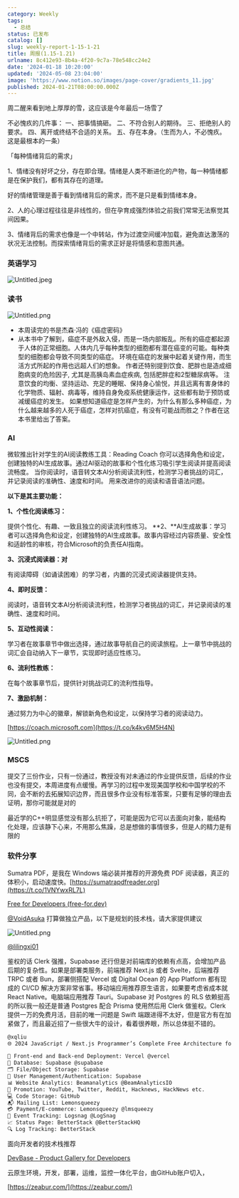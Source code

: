 ```yaml
---
category: Weekly
tags:
  - 总结
status: 已发布
catalog: []
slug: weekly-report-1-15-1-21
title: 周报(1.15-1.21)
urlname: 8c412e93-8b4a-4f20-9c7a-78e548cc24e2
date: '2024-01-18 10:20:00'
updated: '2024-05-08 23:04:00'
image: 'https://www.notion.so/images/page-cover/gradients_11.jpg'
published: 2024-01-21T08:00:00.000Z
---
```


周二醒来看到地上厚厚的雪，这应该是今年最后一场雪了


不必愧疚的几件事：
一、把事情搞砸。
二、不符合别人的期待。
三、拒绝别人的要求。
四、离开或终结不合适的关系。
五、存在本身。（生而为人，不必愧疚。这是最根本的一条）


「每种情绪背后的需求」


1、情绪没有好坏之分，存在即合理。情绪是人类不断进化的产物，每一种情绪都是在保护我们，都有其存在的道理。


好的情绪管理是善于看到情绪背后的需求，而不是只是看到情绪本身。


2、人的心理过程往往是非线性的，但在孕育成强烈体验之前我们常常无法察觉其间因果。


3、情绪背后的需求也像是一个中转站，作为过渡空间缓冲加载，避免直达激荡的状况无法控制。而探索情绪背后的需求正好是将情感和意图共通。


### 英语学习


![Untitled.jpeg](https://prod-files-secure.s3.us-west-2.amazonaws.com/5d24fe63-e567-4804-86f9-9fdc62e13082/faec46dc-9da5-4799-b905-c316418f1168/Untitled.jpeg?X-Amz-Algorithm=AWS4-HMAC-SHA256&X-Amz-Content-Sha256=UNSIGNED-PAYLOAD&X-Amz-Credential=ASIAZI2LB466VB3UBXSO%2F20250214%2Fus-west-2%2Fs3%2Faws4_request&X-Amz-Date=20250214T053650Z&X-Amz-Expires=3600&X-Amz-Security-Token=IQoJb3JpZ2luX2VjEP7%2F%2F%2F%2F%2F%2F%2F%2F%2F%2FwEaCXVzLXdlc3QtMiJHMEUCIQCRJa%2FjvgFug2AycqLhthaue4T8BpjNLfofPq7pRGdHhgIgN0X%2F2fVVS0ngVq9nCZMQpn%2F%2ByQ0l6S4pqvhsGFFIsN8q%2FwMIJxAAGgw2Mzc0MjMxODM4MDUiDHWOpdmmzNUZjAg2lyrcAyJ7tqeK6ArVDImYTdIntSZyVj%2BE5K29ZF8eRu6Zcc9KODAnDOMjd9tlRVtyizVXFtSPED05g2LO9Zn6VuZeUD2lc4t0ZateA%2FF71te8wPCaDdpYK%2F6TB2UG7MHJVSywF27vkFzEGoK6yl6ehTXndvk3X3e1QcU3IAG0linXQ6GptLooWiDk9fdJLcW3JeznePMWqJvfCiTYEJsJDVU9nF2hfuSSOl1coadwIcxiQZI6qXfpYPlTr70%2F6SM%2FFNG8nh5OLdfMg7ZaUpU4E0fAPwGjAnNNrcECGdjYAnB1K0F2z2OFf43%2FtLevbQUKsoQIEZlhSk1G%2BG9jnj24Uv3a3%2B6fDe%2FbacMnCfXCsCZMNFoRRwCskVB32bN4neM9XtwiPQJP0f3tet95RUrv%2FAGpY0w6Lc%2F1vgsN8la3gFMxdfUTu2IJZgKpyCr2m%2BNtaOJDnbBLctX0TgRUY7SJjwvww6mER7O8hfPurckgYMQwSkOBBjKJRPHnXjg13NsJJozvxuqsHz3YFbals9eAuF2GICLIouE6d5V2FWnBgrFr38wudBlEEfhYC%2BBDqrzpNUPGm5xKThW%2BHhfOnHLNvD1eKAoAyv3KhP0LiU6IXBxyTInzjXaSWFmnTPu4t%2FiJMMqpu70GOqUBF9KhiBhPoStp4hLf6reLv98dbQ614F7EwisearW9%2FVy2%2BHUAAU2RhWcCfi0u3AiPvicZstl9BNVQltzf7%2FjN7hPGwuY%2FE%2FjUexJuTJTC3qstzkZieB7r6XaE9flcKjSuUt7RzuJvLE3zFFBTVwNzm5TrETcOOu5JaEFs92LfNa%2B1BleTI%2FG8n6MpiaQuobUOSIBk5NExm9JH7cKCUrBL7%2Bk7lsS7&X-Amz-Signature=5456ad07d22abdb3d324b7400d718a857361c1570f37867f920fe50540fb08c2&X-Amz-SignedHeaders=host&x-id=GetObject)


### 读书


![Untitled.png](https://prod-files-secure.s3.us-west-2.amazonaws.com/5d24fe63-e567-4804-86f9-9fdc62e13082/08aff459-da99-4ed5-87c6-1f4c95b62ac3/Untitled.png?X-Amz-Algorithm=AWS4-HMAC-SHA256&X-Amz-Content-Sha256=UNSIGNED-PAYLOAD&X-Amz-Credential=ASIAZI2LB466VB3UBXSO%2F20250214%2Fus-west-2%2Fs3%2Faws4_request&X-Amz-Date=20250214T053650Z&X-Amz-Expires=3600&X-Amz-Security-Token=IQoJb3JpZ2luX2VjEP7%2F%2F%2F%2F%2F%2F%2F%2F%2F%2FwEaCXVzLXdlc3QtMiJHMEUCIQCRJa%2FjvgFug2AycqLhthaue4T8BpjNLfofPq7pRGdHhgIgN0X%2F2fVVS0ngVq9nCZMQpn%2F%2ByQ0l6S4pqvhsGFFIsN8q%2FwMIJxAAGgw2Mzc0MjMxODM4MDUiDHWOpdmmzNUZjAg2lyrcAyJ7tqeK6ArVDImYTdIntSZyVj%2BE5K29ZF8eRu6Zcc9KODAnDOMjd9tlRVtyizVXFtSPED05g2LO9Zn6VuZeUD2lc4t0ZateA%2FF71te8wPCaDdpYK%2F6TB2UG7MHJVSywF27vkFzEGoK6yl6ehTXndvk3X3e1QcU3IAG0linXQ6GptLooWiDk9fdJLcW3JeznePMWqJvfCiTYEJsJDVU9nF2hfuSSOl1coadwIcxiQZI6qXfpYPlTr70%2F6SM%2FFNG8nh5OLdfMg7ZaUpU4E0fAPwGjAnNNrcECGdjYAnB1K0F2z2OFf43%2FtLevbQUKsoQIEZlhSk1G%2BG9jnj24Uv3a3%2B6fDe%2FbacMnCfXCsCZMNFoRRwCskVB32bN4neM9XtwiPQJP0f3tet95RUrv%2FAGpY0w6Lc%2F1vgsN8la3gFMxdfUTu2IJZgKpyCr2m%2BNtaOJDnbBLctX0TgRUY7SJjwvww6mER7O8hfPurckgYMQwSkOBBjKJRPHnXjg13NsJJozvxuqsHz3YFbals9eAuF2GICLIouE6d5V2FWnBgrFr38wudBlEEfhYC%2BBDqrzpNUPGm5xKThW%2BHhfOnHLNvD1eKAoAyv3KhP0LiU6IXBxyTInzjXaSWFmnTPu4t%2FiJMMqpu70GOqUBF9KhiBhPoStp4hLf6reLv98dbQ614F7EwisearW9%2FVy2%2BHUAAU2RhWcCfi0u3AiPvicZstl9BNVQltzf7%2FjN7hPGwuY%2FE%2FjUexJuTJTC3qstzkZieB7r6XaE9flcKjSuUt7RzuJvLE3zFFBTVwNzm5TrETcOOu5JaEFs92LfNa%2B1BleTI%2FG8n6MpiaQuobUOSIBk5NExm9JH7cKCUrBL7%2Bk7lsS7&X-Amz-Signature=c1041a8a766cb39a7b351309d6ccae4ba3f155e7233c712038213ee0d7b02949&X-Amz-SignedHeaders=host&x-id=GetObject)

- 本周读完的书是杰森·冯的《癌症密码》
- 从本书中了解到，癌症不是外敌入侵，而是一场内部叛乱。所有的癌症都起源于人体的正常细胞。人体内几乎每种类型的细胞都有潜在癌变的可能。每种类型的细胞都会导致不同类型的癌症。
环境在癌症的发展中起着关键作用，而生活方式所起的作用也远超人们的想象。
作者还特别提到饮食、肥胖也是造成细胞病变的危险因子, 尤其是高胰岛素血症疾病, 包括肥胖症和2型糖尿病等。
注意饮食的均衡、坚持运动、充足的睡眠、保持身心愉悦，并且远离有害身体的化学物质、辐射、病毒等，维持自身免疫系统健康运作，这些都有助于预防或减缓癌症的发生。
如果想知道癌症是怎样产生的，为什么有那么多种癌症，为什么越来越多的人死于癌症，怎样对抗癌症，有没有可能战而胜之？作者在这本书里给出了答案。

### AI


微软推出针对学生的AI阅读教练工具：Reading Coach
你可以选择角色和设定，创建独特的AI生成故事。通过AI驱动的故事和个性化练习吸引学生阅读并提高阅读流畅度。
当你阅读时，语音转文本AI分析阅读流利性，检测学习者挑战的词汇，并记录阅读的准确性、速度和时间。
用来改进你的阅读和语音语法问题。


**以下是其主要功能：**


**1、个性化阅读练习：**


提供个性化、有趣、一致且独立的阅读流利性练习。
**2、**AI生成故事：学习者可以选择角色和设定，创建独特的AI生成故事。故事内容经过内容质量、安全性和适龄性的审核，符合Microsoft的负责任AI指南。


**3、沉浸式阅读器：对**


有阅读障碍（如诵读困难）的学习者，内置的沉浸式阅读器提供支持。


**4、即时反馈：**


阅读时，语音转文本AI分析阅读流利性，检测学习者挑战的词汇，并记录阅读的准确性、速度和时间。


**5、互动性阅读：**


学习者在故事章节中做出选择，通过故事导航自己的阅读旅程。上一章节中挑战的词汇会自动纳入下一章节，实现即时适应性练习。


**6、流利性教练：**


在每个故事章节后，提供针对挑战词汇的流利性指导。


**7、激励机制：**


通过努力为中心的徽章，解锁新角色和设定，以保持学习者的阅读动力。


[https://coach.microsoft.com](https://t.co/k4kv6M5H4N)


![Untitled.png](https://prod-files-secure.s3.us-west-2.amazonaws.com/5d24fe63-e567-4804-86f9-9fdc62e13082/8f53d036-0cfc-469d-a837-f15107675ae4/Untitled.png?X-Amz-Algorithm=AWS4-HMAC-SHA256&X-Amz-Content-Sha256=UNSIGNED-PAYLOAD&X-Amz-Credential=ASIAZI2LB466VB3UBXSO%2F20250214%2Fus-west-2%2Fs3%2Faws4_request&X-Amz-Date=20250214T053650Z&X-Amz-Expires=3600&X-Amz-Security-Token=IQoJb3JpZ2luX2VjEP7%2F%2F%2F%2F%2F%2F%2F%2F%2F%2FwEaCXVzLXdlc3QtMiJHMEUCIQCRJa%2FjvgFug2AycqLhthaue4T8BpjNLfofPq7pRGdHhgIgN0X%2F2fVVS0ngVq9nCZMQpn%2F%2ByQ0l6S4pqvhsGFFIsN8q%2FwMIJxAAGgw2Mzc0MjMxODM4MDUiDHWOpdmmzNUZjAg2lyrcAyJ7tqeK6ArVDImYTdIntSZyVj%2BE5K29ZF8eRu6Zcc9KODAnDOMjd9tlRVtyizVXFtSPED05g2LO9Zn6VuZeUD2lc4t0ZateA%2FF71te8wPCaDdpYK%2F6TB2UG7MHJVSywF27vkFzEGoK6yl6ehTXndvk3X3e1QcU3IAG0linXQ6GptLooWiDk9fdJLcW3JeznePMWqJvfCiTYEJsJDVU9nF2hfuSSOl1coadwIcxiQZI6qXfpYPlTr70%2F6SM%2FFNG8nh5OLdfMg7ZaUpU4E0fAPwGjAnNNrcECGdjYAnB1K0F2z2OFf43%2FtLevbQUKsoQIEZlhSk1G%2BG9jnj24Uv3a3%2B6fDe%2FbacMnCfXCsCZMNFoRRwCskVB32bN4neM9XtwiPQJP0f3tet95RUrv%2FAGpY0w6Lc%2F1vgsN8la3gFMxdfUTu2IJZgKpyCr2m%2BNtaOJDnbBLctX0TgRUY7SJjwvww6mER7O8hfPurckgYMQwSkOBBjKJRPHnXjg13NsJJozvxuqsHz3YFbals9eAuF2GICLIouE6d5V2FWnBgrFr38wudBlEEfhYC%2BBDqrzpNUPGm5xKThW%2BHhfOnHLNvD1eKAoAyv3KhP0LiU6IXBxyTInzjXaSWFmnTPu4t%2FiJMMqpu70GOqUBF9KhiBhPoStp4hLf6reLv98dbQ614F7EwisearW9%2FVy2%2BHUAAU2RhWcCfi0u3AiPvicZstl9BNVQltzf7%2FjN7hPGwuY%2FE%2FjUexJuTJTC3qstzkZieB7r6XaE9flcKjSuUt7RzuJvLE3zFFBTVwNzm5TrETcOOu5JaEFs92LfNa%2B1BleTI%2FG8n6MpiaQuobUOSIBk5NExm9JH7cKCUrBL7%2Bk7lsS7&X-Amz-Signature=c329e0d563cab4959820305ec9f79ef79ff1366a140017ee6108065bf52fa263&X-Amz-SignedHeaders=host&x-id=GetObject)


### MSCS


提交了三份作业，只有一份通过，教授没有对未通过的作业提供反馈，后续的作业也没有提交，本周进度有点缓慢。再学习的过程中发现美国学校和中国学校的不同，会不断的去拓展知识边界，而且很多作业没有标准答案，只要有足够的理由去证明，那你可能就是对的


最近学的C++明显感觉没有那么抗拒了，可能是因为它可以去面向对象，能结构化处理，应该静下心来，不用那么焦躁，总是想做的事情很多，但是人的精力是有限的


### 软件分享


Sumatra PDF，是我在 Windows 端必装并推荐的开源免费 PDF 阅读器，真正的体积小，启动速度快。[https://sumatrapdfreader.org](https://t.co/1VNYwxRL7L)


[Free for Developers (free-for.dev)](https://free-for.dev/#/)


[@VoidAsuka](https://twitter.com/VoidAsuka) 打算做独立产品，以下是规划的技术栈，请大家提供建议


![Untitled.png](https://prod-files-secure.s3.us-west-2.amazonaws.com/5d24fe63-e567-4804-86f9-9fdc62e13082/93561a3c-b2bc-4a43-bbc5-67e3f740ed5e/Untitled.png?X-Amz-Algorithm=AWS4-HMAC-SHA256&X-Amz-Content-Sha256=UNSIGNED-PAYLOAD&X-Amz-Credential=ASIAZI2LB466VB3UBXSO%2F20250214%2Fus-west-2%2Fs3%2Faws4_request&X-Amz-Date=20250214T053650Z&X-Amz-Expires=3600&X-Amz-Security-Token=IQoJb3JpZ2luX2VjEP7%2F%2F%2F%2F%2F%2F%2F%2F%2F%2FwEaCXVzLXdlc3QtMiJHMEUCIQCRJa%2FjvgFug2AycqLhthaue4T8BpjNLfofPq7pRGdHhgIgN0X%2F2fVVS0ngVq9nCZMQpn%2F%2ByQ0l6S4pqvhsGFFIsN8q%2FwMIJxAAGgw2Mzc0MjMxODM4MDUiDHWOpdmmzNUZjAg2lyrcAyJ7tqeK6ArVDImYTdIntSZyVj%2BE5K29ZF8eRu6Zcc9KODAnDOMjd9tlRVtyizVXFtSPED05g2LO9Zn6VuZeUD2lc4t0ZateA%2FF71te8wPCaDdpYK%2F6TB2UG7MHJVSywF27vkFzEGoK6yl6ehTXndvk3X3e1QcU3IAG0linXQ6GptLooWiDk9fdJLcW3JeznePMWqJvfCiTYEJsJDVU9nF2hfuSSOl1coadwIcxiQZI6qXfpYPlTr70%2F6SM%2FFNG8nh5OLdfMg7ZaUpU4E0fAPwGjAnNNrcECGdjYAnB1K0F2z2OFf43%2FtLevbQUKsoQIEZlhSk1G%2BG9jnj24Uv3a3%2B6fDe%2FbacMnCfXCsCZMNFoRRwCskVB32bN4neM9XtwiPQJP0f3tet95RUrv%2FAGpY0w6Lc%2F1vgsN8la3gFMxdfUTu2IJZgKpyCr2m%2BNtaOJDnbBLctX0TgRUY7SJjwvww6mER7O8hfPurckgYMQwSkOBBjKJRPHnXjg13NsJJozvxuqsHz3YFbals9eAuF2GICLIouE6d5V2FWnBgrFr38wudBlEEfhYC%2BBDqrzpNUPGm5xKThW%2BHhfOnHLNvD1eKAoAyv3KhP0LiU6IXBxyTInzjXaSWFmnTPu4t%2FiJMMqpu70GOqUBF9KhiBhPoStp4hLf6reLv98dbQ614F7EwisearW9%2FVy2%2BHUAAU2RhWcCfi0u3AiPvicZstl9BNVQltzf7%2FjN7hPGwuY%2FE%2FjUexJuTJTC3qstzkZieB7r6XaE9flcKjSuUt7RzuJvLE3zFFBTVwNzm5TrETcOOu5JaEFs92LfNa%2B1BleTI%2FG8n6MpiaQuobUOSIBk5NExm9JH7cKCUrBL7%2Bk7lsS7&X-Amz-Signature=950fad511384838038690058007a86d06902f5016ae5825c7bba0d62c185c193&X-Amz-SignedHeaders=host&x-id=GetObject)


[@lilingxi01](https://twitter.com/lilingxi01)


鉴权的话 Clerk 强推，Supabase 还行但是对前端库的依赖有点高，会增加产品后期的复杂性。如果是部署类服务，前端推荐 Next.js 或者 Svelte，后端推荐 TRPC 或者 Bun，部署侧搭配 Vercel 或 Digital Ocean 的 App Platform 都有现成的 CI/CD 解决方案非常省事。移动端应用推荐原生语言，如果要考虑省成本就 React Native。电脑端应用推荐 Tauri。Supabase 对 Postgres 的 RLS 依赖挺高的所以我一般还是普通 Postgres 配合 Prisma 使用然后用 Clerk 做鉴权。Clerk 提供一万的免费月活，目前的唯一问题是 Swift 端跟进得不太好，但是官方有在加紧做了，而且最近招了一些很大牛的设计，看着很养眼，所以总体挺不错的。


```markdown
@xqliu
🌐 2024 JavaScript / Next.js Programmer’s Complete Free Architecture for solo entrepreneur:

🔧 Front-end and Back-end Deployment: Vercel @vercel
💾 Database: Supabase @supabase
🗂️ File/Object Storage: Supabase
👥 User Management/Authentication: Supabase
📊 Website Analytics: Beamanalytics @BeamAnalyticsIO
📣 Promotion: YouTube, Twitter, Reddit, Hacknews, HackNews etc. 
💻 Code Storage: GitHub
📬 Mailing List: Lemonsqueezy
💳 Payment/E-commerce: Lemonsqueezy @lmsqueezy
📌 Event Tracking: Logsnag @LogSnag
📈 Status Page: BetterStack @BetterStackHQ
🔍 Log Tracking: BetterStack
```


面向开发者的技术栈推荐


[DevBase - Product Gallery for Developers](https://devbase.fyi/)


云原生环境，开发，部署，运维，监控一体化平台，由GitHub账户切入，


[https://zeabur.com/](https://zeabur.com/)

